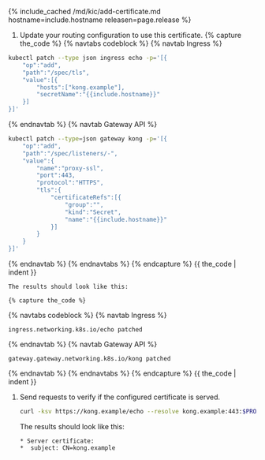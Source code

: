 
{% include_cached /md/kic/add-certificate.md hostname=include.hostname releasen=page.release %}

1. Update your routing configuration to use this certificate.
 {% capture the_code %}
{% navtabs codeblock %}
{% navtab Ingress %}
```bash
kubectl patch --type json ingress echo -p='[{
    "op":"add",
	"path":"/spec/tls",
	"value":[{
        "hosts":["kong.example"],
		"secretName":"{{include.hostname}}"
    }]
}]'
```
{% endnavtab %}
{% navtab Gateway API %}
```bash
kubectl patch --type=json gateway kong -p='[{
    "op":"add",
    "path":"/spec/listeners/-",
    "value":{
        "name":"proxy-ssl",
        "port":443,
        "protocol":"HTTPS",
        "tls":{
            "certificateRefs":[{
                "group":"",
                "kind":"Secret",
                "name":"{{include.hostname}}"
            }]
        }
    }
}]'

```
{% endnavtab %}
{% endnavtabs %}
{% endcapture %}
{{ the_code | indent }}

    The results should look like this:

    {% capture the_code %}
{% navtabs codeblock %}
{% navtab Ingress %}
```text
ingress.networking.k8s.io/echo patched
```
{% endnavtab %}
{% navtab Gateway API %}
```text
gateway.gateway.networking.k8s.io/kong patched
```
{% endnavtab %}
{% endnavtabs %}
{% endcapture %}
{{ the_code | indent }}

1. Send requests to verify if the configured certificate is served.

    ```bash
    curl -ksv https://kong.example/echo --resolve kong.example:443:$PROXY_IP 2>&1 | grep -A1 "certificate:"
    ```
    The results should look like this:
    ```text
    * Server certificate:
    *  subject: CN=kong.example
    ```
